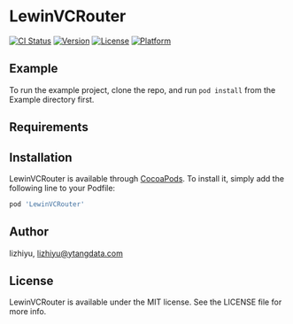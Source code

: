 # LewinVCRouter

[![CI Status](https://img.shields.io/travis/lizhiyu/LewinVCRouter.svg?style=flat)](https://travis-ci.org/lizhiyu/LewinVCRouter)
[![Version](https://img.shields.io/cocoapods/v/LewinVCRouter.svg?style=flat)](https://cocoapods.org/pods/LewinVCRouter)
[![License](https://img.shields.io/cocoapods/l/LewinVCRouter.svg?style=flat)](https://cocoapods.org/pods/LewinVCRouter)
[![Platform](https://img.shields.io/cocoapods/p/LewinVCRouter.svg?style=flat)](https://cocoapods.org/pods/LewinVCRouter)

## Example

To run the example project, clone the repo, and run `pod install` from the Example directory first.

## Requirements

## Installation

LewinVCRouter is available through [CocoaPods](https://cocoapods.org). To install
it, simply add the following line to your Podfile:

```ruby
pod 'LewinVCRouter'
```

## Author

lizhiyu, lizhiyu@ytangdata.com

## License

LewinVCRouter is available under the MIT license. See the LICENSE file for more info.
